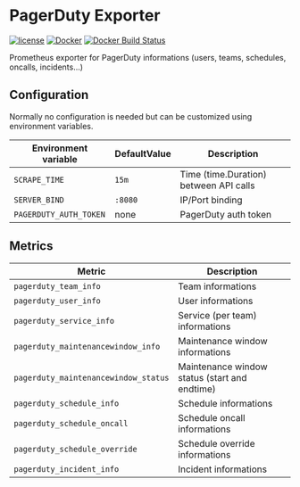 PagerDuty Exporter
==================

[![license](https://img.shields.io/github/license/webdevops/pagerduty-exporter.svg)](https://github.com/webdevops/pagerduty-exporter/blob/master/LICENSE)
[![Docker](https://img.shields.io/badge/docker-webdevops%2Fpagerduty--exporter-blue.svg?longCache=true&style=flat&logo=docker)](https://hub.docker.com/r/webdevops/pagerduty-exporter/)
[![Docker Build Status](https://img.shields.io/docker/build/webdevops/pagerduty-exporter.svg)](https://hub.docker.com/r/webdevops/pagerduty-exporter/)

Prometheus exporter for PagerDuty informations (users, teams, schedules, oncalls, incidents...)

Configuration
-------------

Normally no configuration is needed but can be customized using environment variables.

| Environment variable              | DefaultValue                | Description                                                              |
|-----------------------------------|-----------------------------|--------------------------------------------------------------------------|
| `SCRAPE_TIME`                     | `15m`                       | Time (time.Duration) between API calls                                   |
| `SERVER_BIND`                     | `:8080`                     | IP/Port binding                                                          |
| `PAGERDUTY_AUTH_TOKEN`            | none                        | PagerDuty auth token                                                     |

Metrics
-------

| Metric                                | Description                                                                           |
|---------------------------------------|---------------------------------------------------------------------------------------|
| `pagerduty_team_info`                 | Team informations                                                                     |
| `pagerduty_user_info`                 | User informations                                                                     |
| `pagerduty_service_info`              | Service (per team) informations                                                       |
| `pagerduty_maintenancewindow_info`    | Maintenance window informations                                                       |
| `pagerduty_maintenancewindow_status`  | Maintenance window status (start and endtime)                                         |
| `pagerduty_schedule_info`             | Schedule informations                                                                 |
| `pagerduty_schedule_oncall`           | Schedule oncall informations                                                          |
| `pagerduty_schedule_override`         | Schedule override informations                                                          |
| `pagerduty_incident_info`             | Incident informations                                                                     |
